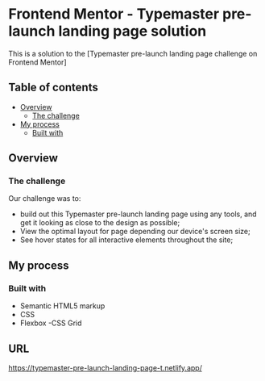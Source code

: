 # Frontend Mentor - Typemaster pre-launch landing page solution
This is a solution to the [Typemaster pre-launch landing page challenge on Frontend Mentor]

## Table of contents
- [Overview](#overview)
  - [The challenge](#the-challenge)
- [My process](#my-process)
  - [Built with](#built-with)

## Overview

### The challenge

Our challenge was to:
- build out this Typemaster pre-launch landing page using any tools, and get it looking as close to the design as possible;
- View the optimal layout for page depending our device's screen size;
- See hover states for all interactive elements throughout the site;



## My process

### Built with

- Semantic HTML5 markup
- CSS
- Flexbox
 -CSS Grid

## URL
https://typemaster-pre-launch-landing-page-t.netlify.app/
